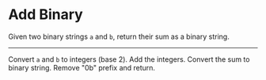 # Add Binary

Given two binary strings `a` and `b`, return their sum as a binary string.

---

Convert `a` and `b` to integers (base 2). Add the integers. Convert the sum to binary string. Remove "0b" prefix and return.
